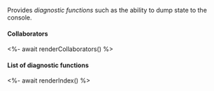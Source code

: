 Provides _diagnostic functions_ such as the ability to dump state to the console.

#### Collaborators

<%- await renderCollaborators() %>

#### List of diagnostic functions

<%- await renderIndex() %>
